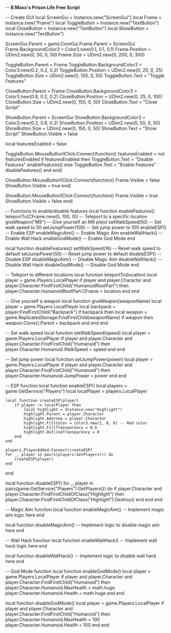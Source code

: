 -- **B Maxx's Prison Life Free Script**

-- Create GUI
local ScreenGui = Instance.new("ScreenGui")
local Frame = Instance.new("Frame")
local ToggleButton = Instance.new("TextButton")
local CloseButton = Instance.new("TextButton")
local ShowButton = Instance.new("TextButton")

ScreenGui.Parent = game.CoreGui
Frame.Parent = ScreenGui
Frame.BackgroundColor3 = Color3.new(0.1, 0.1, 0.1)
Frame.Position = UDim2.new(0, 50, 0, 50)
Frame.Size = UDim2.new(0, 200, 0, 300)

ToggleButton.Parent = Frame
ToggleButton.BackgroundColor3 = Color3.new(0.2, 0.2, 0.2)
ToggleButton.Position = UDim2.new(0, 25, 0, 25)
ToggleButton.Size = UDim2.new(0, 150, 0, 50)
ToggleButton.Text = "Toggle Features"

CloseButton.Parent = Frame
CloseButton.BackgroundColor3 = Color3.new(0.8, 0.2, 0.2)
CloseButton.Position = UDim2.new(0, 25, 0, 100)
CloseButton.Size = UDim2.new(0, 150, 0, 50)
CloseButton.Text = "Close Script"

ShowButton.Parent = ScreenGui
ShowButton.BackgroundColor3 = Color3.new(0.2, 0.8, 0.2)
ShowButton.Position = UDim2.new(0, 50, 0, 50)
ShowButton.Size = UDim2.new(0, 150, 0, 50)
ShowButton.Text = "Show Script"
ShowButton.Visible = false

local featuresEnabled = false

ToggleButton.MouseButton1Click:Connect(function()
    featuresEnabled = not featuresEnabled
    if featuresEnabled then
        ToggleButton.Text = "Disable Features"
        enableFeatures()
    else
        ToggleButton.Text = "Enable Features"
        disableFeatures()
    end
end)

CloseButton.MouseButton1Click:Connect(function()
    Frame.Visible = false
    ShowButton.Visible = true
end)

ShowButton.MouseButton1Click:Connect(function()
    Frame.Visible = true
    ShowButton.Visible = false
end)

-- Functions to enable/disable features
local function enableFeatures()
    teleportTo(CFrame.new(0, 100, 0)) -- Teleport to a specific location
    giveWeapon("M9") -- Give yourself an M9 pistol
    setWalkSpeed(50) -- Set walk speed to 50
    setJumpPower(100) -- Set jump power to 100
    enableESP() -- Enable ESP
    enableMagicAim() -- Enable Magic Aim
    enableWallHack() -- Enable Wall Hack
    enableGodMode() -- Enable God Mode
end

local function disableFeatures()
    setWalkSpeed(16) -- Reset walk speed to default
    setJumpPower(50) -- Reset jump power to default
    disableESP() -- Disable ESP
    disableMagicAim() -- Disable Magic Aim
    disableWallHack() -- Disable Wall Hack
    disableGodMode() -- Disable God Mode
end

-- Teleport to different locations
local function teleportTo(location)
    local player = game.Players.LocalPlayer
    if player and player.Character and player.Character:FindFirstChild("HumanoidRootPart") then
        player.Character.HumanoidRootPart.CFrame = location
    end
end

-- Give yourself a weapon
local function giveWeapon(weaponName)
    local player = game.Players.LocalPlayer
    local backpack = player:FindFirstChild("Backpack")
    if backpack then
        local weapon = game.ReplicatedStorage:FindFirstChild(weaponName)
        if weapon then
            weapon:Clone().Parent = backpack
        end
    end
end

-- Set walk speed
local function setWalkSpeed(speed)
    local player = game.Players.LocalPlayer
    if player and player.Character and player.Character:FindFirstChild("Humanoid") then
        player.Character.Humanoid.WalkSpeed = speed
    end
end

-- Set jump power
local function setJumpPower(power)
    local player = game.Players.LocalPlayer
    if player and player.Character and player.Character:FindFirstChild("Humanoid") then
        player.Character.Humanoid.JumpPower = power
    end
end

-- ESP function
local function enableESP()
    local players = game:GetService("Players")
    local localPlayer = players.LocalPlayer

    local function createESP(player)
        if player ~= localPlayer then
            local highlight = Instance.new("Highlight")
            highlight.Parent = player.Character
            highlight.Adornee = player.Character
            highlight.FillColor = Color3.new(1, 0, 0) -- Red color
            highlight.FillTransparency = 0.5
            highlight.OutlineTransparency = 0
        end
    end

    players.PlayerAdded:Connect(createESP)
    for _, player in pairs(players:GetPlayers()) do
        createESP(player)
    end
end

local function disableESP()
    for _, player in pairs(game:GetService("Players"):GetPlayers()) do
        if player.Character and player.Character:FindFirstChildOfClass("Highlight") then
            player.Character:FindFirstChildOfClass("Highlight"):Destroy()
        end
    end
end

-- Magic Aim function
local function enableMagicAim()
    -- Implement magic aim logic here
end

local function disableMagicAim()
    -- Implement logic to disable magic aim here
end

-- Wall Hack function
local function enableWallHack()
    -- Implement wall hack logic here
end

local function disableWallHack()
    -- Implement logic to disable wall hack here
end

-- God Mode function
local function enableGodMode()
    local player = game.Players.LocalPlayer
    if player and player.Character and player.Character:FindFirstChild("Humanoid") then
        player.Character.Humanoid.MaxHealth = math.huge
        player.Character.Humanoid.Health = math.huge
    end
end

local function disableGodMode()
    local player = game.Players.LocalPlayer
    if player and player.Character and player.Character:FindFirstChild("Humanoid") then
        player.Character.Humanoid.MaxHealth = 100
        player.Character.Humanoid.Health = 100
    end
end
